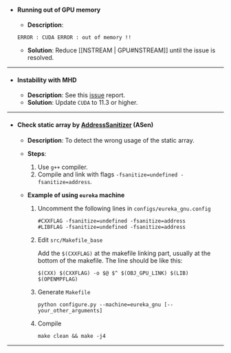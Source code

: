 * #### Running out of GPU memory
   * **Description**:
   ```
   ERROR : CUDA ERROR : out of memory !!
   ```
   * **Solution**: Reduce [[NSTREAM | GPU#NSTREAM]] until the issue is resolved.
* * *

* #### Instability with MHD
   * **Description**: See this [issue](https://github.com/gamer-project/gamer/issues/80#issuecomment-1030177067) report.
   * **Solution**: Update `CUDA` to 11.3 or higher.

* * *
* #### Check static array by [AddressSanitizer](https://github.com/google/sanitizers/wiki/AddressSanitizer) (ASen)
   * **Description**: To detect the wrong usage of the static array.
   * **Steps**:
      1. Use `g++` compiler.
      1. Compile and link with flags `-fsanitize=undefined -fsanitize=address`.

   * **Example of using `eureka` machine**
      1. Uncomment the following lines in `configs/eureka_gnu.config`
         ```
         #CXXFLAG -fsanitize=undefined -fsanitize=address
         #LIBFLAG -fsanitize=undefined -fsanitize=address
         ```
      1. Edit `src/Makefile_base`
    
         Add the `$(CXXFLAG)` at the makefile linking part, usually at the bottom of the makefile. The line should be like this:
         ```
         $(CXX) $(CXXFLAG) -o $@ $^ $(OBJ_GPU_LINK) $(LIB) $(OPENMPFLAG)
         ```
      1. Generate `Makefile`
         ```
         python configure.py --machine=eureka_gnu [--your_other_arguments]
         ```
      1. Compile
         ```
         make clean && make -j4
         ```
* * *
